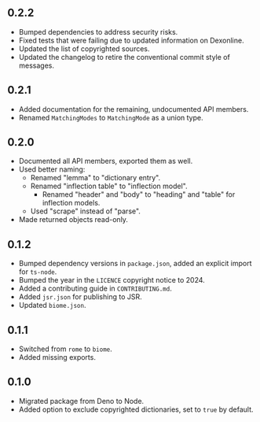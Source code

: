 ## 0.2.2

- Bumped dependencies to address security risks.
- Fixed tests that were failing due to updated information on Dexonline.
- Updated the list of copyrighted sources.
- Updated the changelog to retire the conventional commit style of messages.

## 0.2.1

- Added documentation for the remaining, undocumented API members.
- Renamed `MatchingModes` to `MatchingMode` as a union type.

## 0.2.0

- Documented all API members, exported them as well.
- Used better naming:
  - Renamed "lemma" to "dictionary entry".
  - Renamed "inflection table" to "inflection model".
    - Renamed "header" and "body" to "heading" and "table" for inflection models.
  - Used "scrape" instead of "parse". 
- Made returned objects read-only.

## 0.1.2

- Bumped dependency versions in `package.json`, added an explicit import for `ts-node`.
- Bumped the year in the `LICENCE` copyright notice to 2024.
- Added a contributing guide in `CONTRIBUTING.md`.
- Added `jsr.json` for publishing to JSR.
- Updated `biome.json`.

## 0.1.1

- Switched from `rome` to `biome`.
- Added missing exports.

## 0.1.0

- Migrated package from Deno to Node.
- Added option to exclude copyrighted dictionaries, set to `true` by default.
